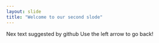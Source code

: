 ```yaml
---
layout: slide
title: "Welcome to our second slode"
---
```

Nex text suggested by github
Use the left arrow to go back!
